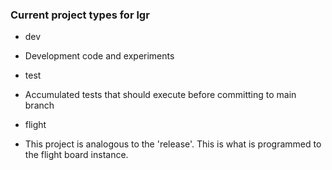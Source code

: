 
### Current project types for lgr 

* dev
 * Development code and experiments

* test
 * Accumulated tests that should execute before committing to main branch

* flight
 * This project is analogous to the 'release'. This is what is programmed to the flight board instance.
